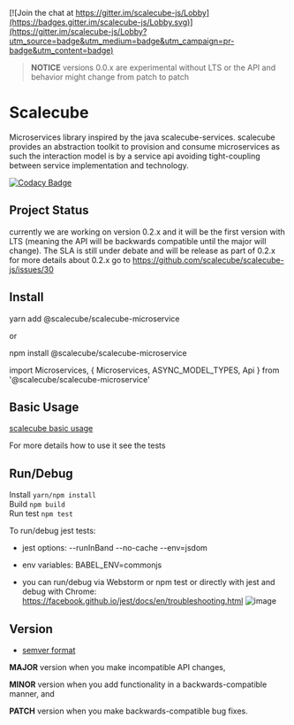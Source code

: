 [![Join the chat at https://gitter.im/scalecube-js/Lobby](https://badges.gitter.im/scalecube-js/Lobby.svg)](https://gitter.im/scalecube-js/Lobby?utm_source=badge&utm_medium=badge&utm_campaign=pr-badge&utm_content=badge)

> **NOTICE** versions 0.0.x are experimental without LTS or the API and behavior might change from patch to patch

# Scalecube

Microservices library inspired by the java scalecube-services. scalecube provides an abstraction toolkit to provision and consume microservices as such the interaction model is by a service api avoiding tight-coupling between service implementation and technology.

[![Codacy Badge](https://api.codacy.com/project/badge/Grade/39bc4219854c4de09abf28a920a474ad)](https://www.codacy.com/app/ido/scalecube-js?utm_source=github.com&utm_medium=referral&utm_content=scalecube/scalecube-js&utm_campaign=Badge_Grade)

## Project Status

currently we are working on version 0.2.x
and it will be the first version with LTS (meaning the API will be backwards compatible until the major will change).
The SLA is still under debate and will be release as part of 0.2.x
for more details about 0.2.x go to <https://github.com/scalecube/scalecube-js/issues/30>

## Install

yarn add @scalecube/scalecube-microservice

or

npm install @scalecube/scalecube-microservice

import Microservices, { Microservices, ASYNC_MODEL_TYPES, Api } from '@scalecube/scalecube-microservice'

## Basic Usage

[scalecube basic usage](packages/scalecube-microservice/README.md)

For more details how to use it see the tests

## Run/Debug

Install `yarn/npm install`  
Build `npm build`  
Run test `npm test`

To run/debug jest tests:

-   jest options: --runInBand --no-cache --env=jsdom

-   env variables: BABEL_ENV=commonjs

-   you can run/debug via Webstorm or npm test or directly with jest and debug with Chrome: <https://facebook.github.io/jest/docs/en/troubleshooting.html>
    ![image](https://user-images.githubusercontent.com/4359435/30782375-e134617e-a139-11e7-8100-32f13ed3815f.png)

## Version

-   [semver format](http://semver.org/)

**MAJOR** version when you make incompatible API changes,

**MINOR** version when you add functionality in a backwards-compatible manner, and

**PATCH** version when you make backwards-compatible bug fixes.

